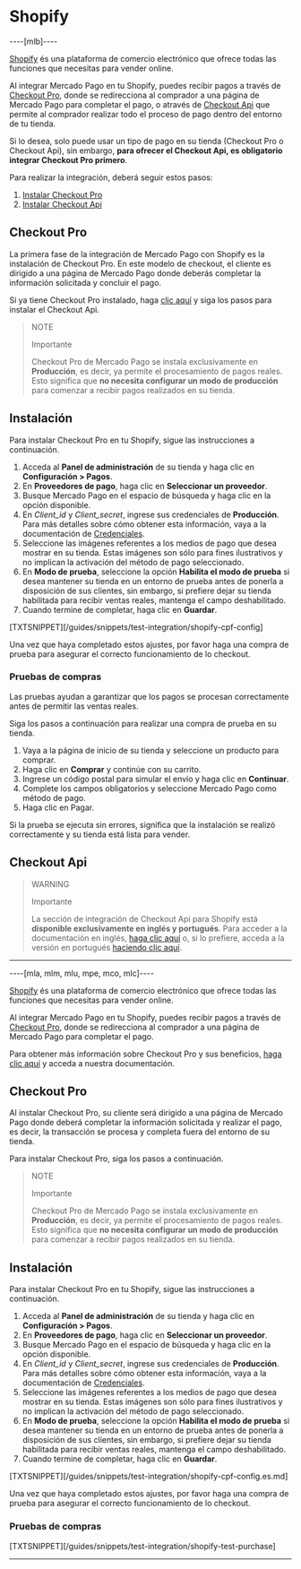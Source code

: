 # Shopify

----[mlb]----

[Shopify](https://es.shopify.com/?shpxid=7bb7e37d-61C2-4AC4-F4B7-F7598BB65345) és una plataforma de comercio electrónico que ofrece todas las funciones que necesitas para vender online.

Al integrar Mercado Pago en tu Shopify, puedes recibir pagos a través de [Checkout Pro](https://www.mercadopago.com.br/developers/es/guides/online-payments/checkout-pro/introduction), donde se redirecciona al comprador a una página de Mercado Pago para completar el pago, o através de [Checkout Api](https://www.mercadopago.com.br/developers/es/guides/online-payments/checkout-api/introduction) que permite al comprador realizar todo el proceso de pago dentro del entorno de tu tienda.

Si lo desea, solo puede usar un tipo de pago en su tienda (Checkout Pro o Checkout Api), sin embargo, **para ofrecer el Checkout Api, es obligatorio integrar Checkout Pro primero**.

Para realizar la integración, deberá seguir estos pasos:

1. [Instalar Checkout Pro](#bookmark_checkout_pro)
2. [Instalar Checkout Api](#bookmark_checkout_api)

## Checkout Pro

La primera fase de la integración de Mercado Pago con Shopify es la instalación de Checkout Pro. En este modelo de checkout, el cliente es dirigido a una página de Mercado Pago donde deberás completar la información solicitada y concluir el pago.

Si ya tiene Checkout Pro instalado, haga [clic aquí](#bookmark_checkout_api) y siga los pasos para instalar el Checkout Api.

> NOTE
>
> Importante
>
> Checkout Pro de Mercado Pago se instala exclusivamente en **Producción**, es decir, ya permite el procesamiento de pagos reales. Esto significa que **no necesita configurar un modo de producción** para comenzar a recibir pagos realizados en su tienda.

## Instalación

Para instalar Checkout Pro en tu Shopify, sigue las instrucciones a continuación.

1. Acceda al **Panel de administración** de su tienda y haga clic en **Configuración > Pagos**.
2. En **Proveedores de pago**, haga clic en **Seleccionar un proveedor**.
3. Busque Mercado Pago en el espacio de búsqueda y haga clic en la opción disponible.
4.  En _Client_id_ y _Client_secret_, ingrese sus credenciales de **Producción**. Para más detalles sobre cómo obtener esta información, vaya a la documentación de [Credenciales](https://www.mercadopago.com.br/developers/es/guides/resources/credentials).
5. Seleccione las imágenes referentes a los medios de pago que desea mostrar en su tienda. Estas imágenes son sólo para fines ilustrativos y no implican la activación del método de pago seleccionado.
6. En **Modo de prueba**, seleccione la opción **Habilita el modo de prueba** si desea mantener su tienda en un entorno de prueba antes de ponerla a disposición de sus clientes, sin embargo, si prefiere dejar su tienda habilitada para recibir ventas reales, mantenga el campo deshabilitado.
7. Cuando termine de completar, haga clic en **Guardar**.

[TXTSNIPPET][/guides/snippets/test-integration/shopify-cpf-config]

Una vez que haya completado estos ajustes, por favor haga una compra de prueba para asegurar el correcto funcionamiento de lo checkout.

### Pruebas de compras

Las pruebas ayudan a garantizar que los pagos se procesan correctamente antes de permitir las ventas reales.

Siga los pasos a continuación para realizar una compra de prueba en su tienda.

1. Vaya a la página de inicio de su tienda y seleccione un producto para comprar.
2. Haga clic en **Comprar** y continúe con su carrito.
3. Ingrese un código postal para simular el envío y haga clic en **Continuar**.
4. Complete los campos obligatorios y seleccione Mercado Pago como método de pago.
5. Haga clic en Pagar.

Si la prueba se ejecuta sin errores, significa que la instalación se realizó correctamente y su tienda está lista para vender.

## Checkout Api

> WARNING
>
> Importante
>
> La sección de integración de Checkout Api para Shopify está **disponible exclusivamente en inglés y portugués**. Para acceder a la documentación en inglés, [haga clic aquí](https://www.mercadopago[FAKER][URL][DOMAIN]/developers/en/guides/plugins/official/shopify#bookmark_checkout_transparente) o, si lo prefiere, acceda a la versión en portugués [haciendo clic aquí](https://www.mercadopago[FAKER][URL][DOMAIN]/developers/pt/guides/plugins/official/shopify#bookmark_checkout_transparente).

------------

----[mla, mlm, mlu, mpe, mco, mlc]----

[Shopify](https://es.shopify.com/?shpxid=7bb7e37d-61C2-4AC4-F4B7-F7598BB65345) és una plataforma de comercio electrónico que ofrece todas las funciones que necesitas para vender online.

Al integrar Mercado Pago en tu Shopify, puedes recibir pagos a través de [Checkout Pro](https://www.mercadopago.com.br/developers/es/guides/online-payments/checkout-pro/introduction), donde se redirecciona al comprador a una página de Mercado Pago para completar el pago.

Para obtener más información sobre Checkout Pro y sus beneficios, [haga clic aquí](https://www.mercadopago.com.br/developers/es/guides/online-payments/checkout-pro/introduction) y acceda a nuestra documentación.

## Checkout Pro

Al instalar Checkout Pro, su cliente será dirigido a una página de Mercado Pago donde deberá completar la información solicitada y realizar el pago, es decir, la transacción se procesa y completa fuera del entorno de su tienda.

Para instalar Checkout Pro, siga los pasos a continuación.

> NOTE
>
> Importante
>
> Checkout Pro de Mercado Pago se instala exclusivamente en **Producción**, es decir, ya permite el procesamiento de pagos reales. Esto significa que **no necesita configurar un modo de producción** para comenzar a recibir pagos realizados en su tienda.

## Instalación

Para instalar Checkout Pro en tu Shopify, sigue las instrucciones a continuación.

1. Acceda al **Panel de administración** de su tienda y haga clic en **Configuración > Pagos**.
2. En **Proveedores de pago**, haga clic en **Seleccionar un proveedor**.
3. Busque Mercado Pago en el espacio de búsqueda y haga clic en la opción disponible.
4.  En _Client_id_ y _Client_secret_, ingrese sus credenciales de **Producción**. Para más detalles sobre cómo obtener esta información, vaya a la documentación de [Credenciales](https://www.mercadopago.com.br/developers/es/guides/resources/credentials).
5. Seleccione las imágenes referentes a los medios de pago que desea mostrar en su tienda. Estas imágenes son sólo para fines ilustrativos y no implican la activación del método de pago seleccionado.
6. En **Modo de prueba**, seleccione la opción **Habilita el modo de prueba** si desea mantener su tienda en un entorno de prueba antes de ponerla a disposición de sus clientes, sin embargo, si prefiere dejar su tienda habilitada para recibir ventas reales, mantenga el campo deshabilitado.
7. Cuando termine de completar, haga clic en **Guardar**.

[TXTSNIPPET][/guides/snippets/test-integration/shopify-cpf-config.es.md]

Una vez que haya completado estos ajustes, por favor haga una compra de prueba para asegurar el correcto funcionamiento de lo checkout.

### Pruebas de compras

[TXTSNIPPET][/guides/snippets/test-integration/shopify-test-purchase]

------------